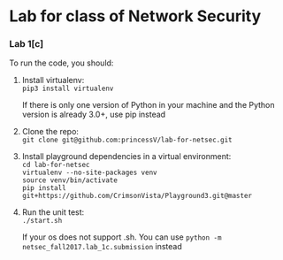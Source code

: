 # Lab for class of Network Security


### Lab 1[c]

To run the code, you should:  

1. Install virtualenv:  
 `pip3 install virtualenv`  
 
   If there is only one version of Python in your machine and the Python version is already 3.0+, use pip instead  

2. Clone the repo:  
 `git clone git@github.com:princessV/lab-for-netsec.git`

3. Install playground dependencies in a virtual environment:  
    `cd lab-for-netsec`  
    `virtualenv --no-site-packages venv`  
    `source venv/bin/activate`  
    `pip install git+https://github.com/CrimsonVista/Playground3.git@master`  

4. Run the unit test:  
    `./start.sh`    
   
   If your os does not support .sh. You can use `python -m netsec_fall2017.lab_1c.submission` instead
